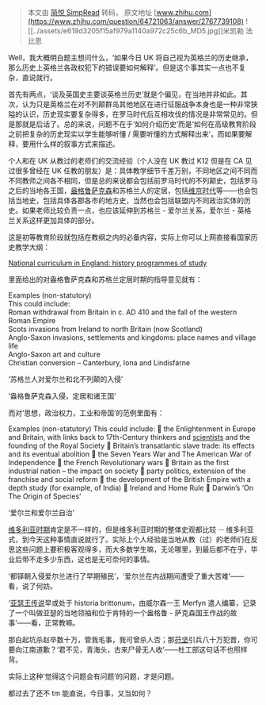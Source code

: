 > 本文由 [简悦 SimpRead](http://ksria.com/simpread/) 转码， 原文地址 [www.zhihu.com](https://www.zhihu.com/question/64721063/answer/2767739108) ![[../assets/e619d3205f15af979a1140a972c25c6b_MD5.jpg]]米凯勒 法比恩​

Well，我大概明白题主想问什么，‘如果今日 UK 将自己视为英格兰的历史继承，那么历史上英格兰各政权犯下的错误要如何解释’。但是这个事其实一点也不复杂，直说就行。

首先有两点，‘谈及英国史主要谈英格兰历史’就是个偏见，在当地并非如此。其次，认为只是英格兰在对不列颠群岛其他地区在进行征服战争本身也是一种非常狭隘的认识，历史现实要复杂得多，在罗马时代后互相攻伐的情况是非常常见的。但是那就是后话了。总的来说，问题不在于‘如何介绍历史’而是‘如何在高级教育阶段之前把复杂的历史现实以学生能够听懂 / 需要听懂的方式解释出来’，而如果要解释，要用什么样的叙事方式来描述。

个人和在 UK 从教过的老师们的交流经验（个人没在 UK 教过 K12 但是在 CA 见过很多曾经在 UK 任教的朋友）是：具体教学细节千差万别，不同地区之间不同而不同教师之间各不相同，但是总的来说都会包括前罗马时代的不列颠史，包括罗马之后的当地各王国，[盎格鲁萨克森](https://www.zhihu.com/search?q=%E7%9B%8E%E6%A0%BC%E9%B2%81%E8%90%A8%E5%85%8B%E6%A3%AE&search_source=Entity&hybrid_search_source=Entity&hybrid_search_extra=%7B%22sourceType%22%3A%22answer%22%2C%22sourceId%22%3A2767739108%7D)和苏格兰人的定居，包括[维京时代](https://www.zhihu.com/search?q=%E7%BB%B4%E4%BA%AC%E6%97%B6%E4%BB%A3&search_source=Entity&hybrid_search_source=Entity&hybrid_search_extra=%7B%22sourceType%22%3A%22answer%22%2C%22sourceId%22%3A2767739108%7D)等——也会包括当地史，包括具体各郡各市的地方史，当然也会包括联盟内不同政治实体的历史。如果老师比较负责一点，也应该延伸到苏格兰 - 爱尔兰关系，爱尔兰 - 英格兰关系这样更加具体的部分。

这是初等教育阶段就包括在教纲之内的必备内容，实际上你可以上网直接看国家历史教学大纲：

[National curriculum in England: history programmes of study](https://link.zhihu.com/?target=https%3A//www.gov.uk/government/publications/national-curriculum-in-england-history-programmes-of-study)

里面给出的对盎格鲁萨克森和苏格兰定居时期的指导意见就有：

Examples (non-statutory)  
This could include:  
Roman withdrawal from Britain in c. AD 410 and the fall of the western Roman Empire  
Scots invasions from Ireland to north Britain (now Scotland)  
Anglo-Saxon invasions, settlements and kingdoms: place names and village life  
Anglo-Saxon art and culture  
Christian conversion – Canterbury, Iona and Lindisfarne

‘苏格兰人对爱尔兰和北不列颠的入侵’

‘盎格鲁萨克森入侵，定居和诸王国’

而对‘思想，政治权力，工业和帝国’的范例里面有：

Examples (non-statutory) This could include:  the Enlightenment in Europe and Britain, with links back to 17th-Century thinkers and [scientists](https://www.zhihu.com/search?q=scientists&search_source=Entity&hybrid_search_source=Entity&hybrid_search_extra=%7B%22sourceType%22%3A%22answer%22%2C%22sourceId%22%3A2767739108%7D) and the founding of the Royal Society  Britain’s transatlantic slave trade: its effects and its eventual abolition  the Seven Years War and The American War of Independence  the French Revolutionary wars  Britain as the first industrial nation – the impact on society  party politics, extension of the franchise and social reform  the development of the British Empire with a depth study (for example, of India)  Ireland and Home Rule  Darwin’s ‘On The Origin of Species’

‘爱尔兰和爱尔兰自治’

[维多利亚时期](https://www.zhihu.com/search?q=%E7%BB%B4%E5%A4%9A%E5%88%A9%E4%BA%9A%E6%97%B6%E6%9C%9F&search_source=Entity&hybrid_search_source=Entity&hybrid_search_extra=%7B%22sourceType%22%3A%22answer%22%2C%22sourceId%22%3A2767739108%7D)肯定是不一样的，但是维多利亚时期的整体史观都比较 ··· 维多利亚式，到今天这种事情直说就行了。实际上个人经验是当地从教（过）的老师们在反思这些问题上要积极客观得多，而大多数学生嘛，无论哪里，到最后都不在乎，毕业后带不走多少东西，这也是无可奈何的事情。

‘都铎朝入侵爱尔兰进行了早期殖民’，‘爱尔兰在内战期间遭受了重大苦难’——看，说了何妨。

‘[亚瑟王传说](https://www.zhihu.com/search?q=%E4%BA%9A%E7%91%9F%E7%8E%8B%E4%BC%A0%E8%AF%B4&search_source=Entity&hybrid_search_source=Entity&hybrid_search_extra=%7B%22sourceType%22%3A%22answer%22%2C%22sourceId%22%3A2767739108%7D)早或处于 historia brittonum，由威尔森一王 Merfyn 遣人编纂，记录了一个叫做亚瑟的当地领袖和位于肯特的一个盎格鲁 - 萨克森国王作战的故事’——看，正常教嘛。

那白起坑杀赵卒数十万，管我毛事，我可曾杀人否；那[苻坚](https://www.zhihu.com/search?q=%E8%8B%BB%E5%9D%9A&search_source=Entity&hybrid_search_source=Entity&hybrid_search_extra=%7B%22sourceType%22%3A%22answer%22%2C%22sourceId%22%3A2767739108%7D)引兵八十万犯晋，你可要向江南道歉？‘君不见，青海头，古来尸骨无人收’——杜工部这句话不也照样背。

实际上这种‘觉得这个问题会有问题’的问题，才是问题。

都过去了还不 tm 能直说，今日事，又当如何？